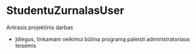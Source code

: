 # StudentuZurnalasUser
Antrasis projektinis darbas
* Įdiegus, tinkamam veikimui būtina programą paleisti administratoriaus teisėmis
